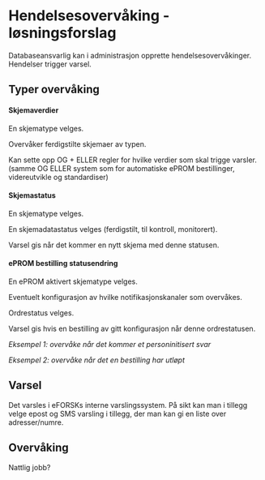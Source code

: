 # Hendelsesovervåking - løsningsforslag

Databaseansvarlig kan i administrasjon opprette hendelsesovervåkinger. Hendelser trigger varsel.

## Typer overvåking

#### Skjemaverdier

En skjematype velges.

Overvåker ferdigstilte skjemaer av typen.

Kan sette opp OG + ELLER regler for hvilke verdier som skal trigge varsler.
(samme OG ELLER system som for automatiske ePROM bestillinger, videreutvikle og standardiser)

#### Skjemastatus

En skjematype velges.

En skjemadatastatus velges (ferdigstilt, til kontroll, monitorert).

Varsel gis når det kommer en nytt skjema med denne statusen.

#### ePROM bestilling statusendring

En ePROM aktivert skjematype velges.

Eventuelt konfigurasjon av hvilke notifikasjonskanaler som overvåkes.

Ordrestatus velges.

Varsel gis hvis en bestilling av gitt konfigurasjon når denne ordrestatusen.

*Eksempel 1: overvåke når det kommer et personinitisert svar*

*Eksempel 2: overvåke når det en bestilling har utløpt*

## Varsel

Det varsles i eFORSKs interne varslingssystem. 
På sikt kan man i tillegg velge epost og SMS varsling i tillegg, der man kan gi en liste over adresser/numre.

## Overvåking

Nattlig jobb?
